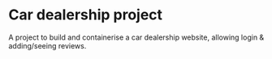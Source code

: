 # Car dealership project

A project to build and containerise a car dealership website, allowing login & adding/seeing reviews.
